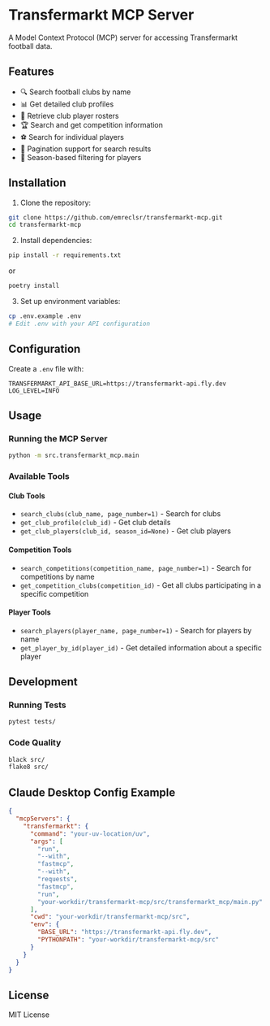 # Transfermarkt MCP Server

A Model Context Protocol (MCP) server for accessing Transfermarkt football data.

## Features

- 🔍 Search football clubs by name
- 📊 Get detailed club profiles
- 👥 Retrieve club player rosters
- 🏆 Search and get competition information
- ⚽ Search for individual players
- 📄 Pagination support for search results
- 🔧 Season-based filtering for players

## Installation

1. Clone the repository:
```bash
git clone https://github.com/emreclsr/transfermarkt-mcp.git
cd transfermarkt-mcp
```

2. Install dependencies:
```bash
pip install -r requirements.txt
```
or
```bash
poetry install
```

3. Set up environment variables:
```bash
cp .env.example .env
# Edit .env with your API configuration
```

## Configuration

Create a `.env` file with:
```
TRANSFERMARKT_API_BASE_URL=https://transfermarkt-api.fly.dev
LOG_LEVEL=INFO
```

## Usage

### Running the MCP Server

```bash
python -m src.transfermarkt_mcp.main
```

### Available Tools

#### Club Tools
- `search_clubs(club_name, page_number=1)` - Search for clubs
- `get_club_profile(club_id)` - Get club details
- `get_club_players(club_id, season_id=None)` - Get club players

#### Competition Tools
- `search_competitions(competition_name, page_number=1)` - Search for competitions by name
- `get_competition_clubs(competition_id)` - Get all clubs participating in a specific competition

#### Player Tools
- `search_players(player_name, page_number=1)` - Search for players by name
- `get_player_by_id(player_id)` - Get detailed information about a specific player

## Development

### Running Tests
```bash
pytest tests/
```

### Code Quality
```bash
black src/
flake8 src/
```

## Claude Desktop Config Example
```json
{
  "mcpServers": {
    "transfermarkt": {
      "command": "your-uv-location/uv",
      "args": [
        "run",
        "--with",
        "fastmcp",
        "--with",
        "requests",
        "fastmcp",
        "run",
        "your-workdir/transfermarkt-mcp/src/transfermarkt_mcp/main.py"
      ],
      "cwd": "your-workdir/transfermarkt-mcp/src",
      "env": {
        "BASE_URL": "https://transfermarkt-api.fly.dev",
        "PYTHONPATH": "your-workdir/transfermarkt-mcp/src"
      }
    }
  }
}
```


## License

MIT License
